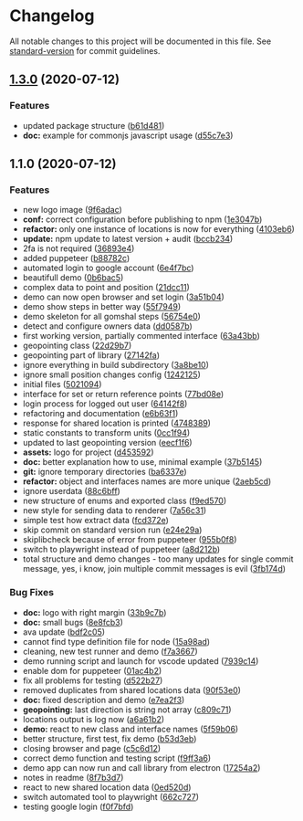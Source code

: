 # Changelog

All notable changes to this project will be documented in this file. See [standard-version](https://github.com/conventional-changelog/standard-version) for commit guidelines.

## [1.3.0](https://github.com/atiris/gomshal/compare/v1.0.1...v1.3.0) (2020-07-12)


### Features

* updated package structure ([b61d481](https://github.com/atiris/gomshal/commit/b61d48192229f180681636e804302a2c1f0f37c8))
* **doc:** example for commonjs javascript usage ([d55c7e3](https://github.com/atiris/gomshal/commit/d55c7e3313ef406abd17644874f01d0fe15cba3b))

## 1.1.0 (2020-07-12)


### Features

* new logo image ([9f6adac](https://github.com/atiris/gomshal/commit/9f6adac11abc1fd69d7518f905a13e9519b8a0ec))
* **conf:** correct configuration before publishing to npm ([1e3047b](https://github.com/atiris/gomshal/commit/1e3047bd7a9b02e6bb0432d58539ddc18e6dde7d))
* **refactor:** only one instance of locations is now for everything ([4103eb6](https://github.com/atiris/gomshal/commit/4103eb6f135a8ea86d4d98bb62ffd04905973344))
* **update:** npm update to latest version + audit ([bccb234](https://github.com/atiris/gomshal/commit/bccb234a19bf99adcba7a126cdac7ec7b26e1a92))
* 2fa is not required ([36893e4](https://github.com/atiris/gomshal/commit/36893e4043d410d0586fe60a7b79b999120a8b1b))
* added puppeteer ([b88782c](https://github.com/atiris/gomshal/commit/b88782c5d1e56ef320af7a88e31d920a69a37ecc))
* automated login to google account ([6e4f7bc](https://github.com/atiris/gomshal/commit/6e4f7bc939ec5a8d0426d6ecfc00d98378c67a2a))
* beautifull demo ([0b6bac5](https://github.com/atiris/gomshal/commit/0b6bac55067a0b105b3567e351ed92aad883d0b4))
* complex data to point and position ([21dcc11](https://github.com/atiris/gomshal/commit/21dcc11dc0157f799973a1c164ea0cb6983da80a))
* demo can now open browser and set login ([3a51b04](https://github.com/atiris/gomshal/commit/3a51b04cf97c27713f9e18ba6598d6897e052263))
* demo show steps in better way ([55f7949](https://github.com/atiris/gomshal/commit/55f79499d855fc874f7c21e017b4895014db609e))
* demo skeleton for all gomshal steps ([56754e0](https://github.com/atiris/gomshal/commit/56754e0f1f8ca4d08eb2f3791446b294c8c9e2e5))
* detect and configure owners data ([dd0587b](https://github.com/atiris/gomshal/commit/dd0587b386baffcb6819d213722bd7cb3cd8d83c))
* first working version, partially commented interface ([63a43bb](https://github.com/atiris/gomshal/commit/63a43bb4b6364c78459e9837eeb68cc7693fa3c4))
* geopointing class ([22d29b7](https://github.com/atiris/gomshal/commit/22d29b790036c6bb3bb15320342f259aad3c88ea))
* geopointing part of library ([27142fa](https://github.com/atiris/gomshal/commit/27142fac39896e905a451c709fffdbdb127aeaf6))
* ignore everything in build subdirectory ([3a8be10](https://github.com/atiris/gomshal/commit/3a8be10337171999cdf7224e3ec2c9d14be4da3e))
* ignore small position changes config ([1242125](https://github.com/atiris/gomshal/commit/1242125f5db2ff552c5c34f1072aacc8dcd6c282))
* initial files ([5021094](https://github.com/atiris/gomshal/commit/5021094fb498db12572b764ca3ba67aab6ac801a))
* interface for set or return reference points ([77bd08e](https://github.com/atiris/gomshal/commit/77bd08ee712a8a1b1a1457aaf810144b17a1b8c9))
* login process for logged out user ([64142f8](https://github.com/atiris/gomshal/commit/64142f8e3d24f66a769cfc4cb8bd55bcda5c1208))
* refactoring and documentation ([e6b63f1](https://github.com/atiris/gomshal/commit/e6b63f187040b4f30cb47724a109be022305c6b7))
* response for shared location is printed ([4748389](https://github.com/atiris/gomshal/commit/474838926e76a4bf46bf3272895ac02f9ec47744))
* static constants to transform units ([0cc1f94](https://github.com/atiris/gomshal/commit/0cc1f941961fe7d09bee99fb743b7fd8da417636))
* updated to last geopointing version ([eecf1f6](https://github.com/atiris/gomshal/commit/eecf1f65e86bc5ba196497400325887dbe8058c3))
* **assets:** logo for project ([d453592](https://github.com/atiris/gomshal/commit/d453592363c73c371968982dc2c5d7297ff300d0))
* **doc:** better explanation how to use, minimal example ([37b5145](https://github.com/atiris/gomshal/commit/37b5145fe4a5296cc866818636c300552e41146f))
* **git:** ignore temporary directories ([ba6337e](https://github.com/atiris/gomshal/commit/ba6337e365536bf31e7f25a91e93013644feb14f))
* **refactor:** object and interfaces names are more unique ([2aeb5cd](https://github.com/atiris/gomshal/commit/2aeb5cd0aeafb6a11c0f808f96867da6e6364c88))
* ignore userdata ([88c6bff](https://github.com/atiris/gomshal/commit/88c6bffb90676f2b871e80cdcf9f0067d47c613a))
* new structure of enums and exported class ([f9ed570](https://github.com/atiris/gomshal/commit/f9ed5704ad276dec732ebdd8bb0cefc571cd882d))
* new style for sending data to renderer ([7a56c31](https://github.com/atiris/gomshal/commit/7a56c31b4b88c74abac7992f26597caff8d8b74f))
* simple test how extract data ([fcd372e](https://github.com/atiris/gomshal/commit/fcd372e3da43e99eb350f3530096edc2c804a377))
* skip commit on standard version run ([e24e29a](https://github.com/atiris/gomshal/commit/e24e29a8f6640fe7ed78e1a97b339b7a6a82b3bc))
* skiplibcheck because of error from puppeteer ([955b0f8](https://github.com/atiris/gomshal/commit/955b0f8f04f6490fef351974cb4606a561d65060))
* switch to playwright instead of puppeteer ([a8d212b](https://github.com/atiris/gomshal/commit/a8d212b91fca9aed6724fe23396ef593841f319b))
* total structure and demo changes - too many updates for single commit message, yes, i know, join multiple commit messages is evil ([3fb174d](https://github.com/atiris/gomshal/commit/3fb174d043f5c213c7d8863ae8db29c55f371347))


### Bug Fixes

* **doc:** logo with right margin ([33b9c7b](https://github.com/atiris/gomshal/commit/33b9c7b150dcff26fa26ff4a5fd484d7c3d661df))
* **doc:** small bugs ([8e8fcb3](https://github.com/atiris/gomshal/commit/8e8fcb3fe8e2a172189b1efc09fb1e8359f4b0fd))
* ava update ([bdf2c05](https://github.com/atiris/gomshal/commit/bdf2c05bd51ac269a4a7bf83143fbbc729fa56c6))
* cannot find type definition file for node ([15a98ad](https://github.com/atiris/gomshal/commit/15a98ad8ba4593c08b94ff8c6af07b67687c7537))
* cleaning, new test runner and demo ([f7a3667](https://github.com/atiris/gomshal/commit/f7a3667efae877e7dbbe5e006a911b8c321fd3a8))
* demo running script and launch for vscode updated ([7939c14](https://github.com/atiris/gomshal/commit/7939c140ad2581ce108efa12e8415270f3b0c51d))
* enable dom for puppeteer ([01ac4b2](https://github.com/atiris/gomshal/commit/01ac4b248bdc733f3369c8f8148009e9481cfb10))
* fix all problems for testing ([d522b27](https://github.com/atiris/gomshal/commit/d522b2772d301194695721f241de4e00d0d12335))
* removed duplicates from shared locations data ([90f53e0](https://github.com/atiris/gomshal/commit/90f53e01962802cae665833b42a4835e1f2e6cad))
* **doc:** fixed description and demo ([e7ea2f3](https://github.com/atiris/gomshal/commit/e7ea2f3c7270636b066c24add963029105372803))
* **geopointing:** last direction is string not array ([c809c71](https://github.com/atiris/gomshal/commit/c809c71d7f44fd3c9d897b107d4a4035df131953))
* locations output is log now ([a6a61b2](https://github.com/atiris/gomshal/commit/a6a61b262d05680f897a1c24376246f5a1bda0c8))
* **demo:** react to new class and interface names ([5f59b06](https://github.com/atiris/gomshal/commit/5f59b06a9f6244b5bdd6eade6e80d87731fdaa37))
* better structure, first test, fix demo ([b53d3eb](https://github.com/atiris/gomshal/commit/b53d3eb3c3ef90e186027fc328dc1f66ba70f187))
* closing browser and page ([c5c6d12](https://github.com/atiris/gomshal/commit/c5c6d12c0b69c373d883d6c234f45d22b0d073d6))
* correct demo function and testing script ([f9ff3a6](https://github.com/atiris/gomshal/commit/f9ff3a634b1961914c4c966f7207a537f8904c65))
* demo app can now run and call library from electron ([17254a2](https://github.com/atiris/gomshal/commit/17254a2075954118b486dfd4f8c93afad0be38e8))
* notes in readme ([8f7b3d7](https://github.com/atiris/gomshal/commit/8f7b3d7e24d9830b95e2148d258ed55015835caa))
* react to new shared location data ([0ed520d](https://github.com/atiris/gomshal/commit/0ed520dae93cf58fed31b524ca0f0419fb3b968e))
* switch automated tool to playwright ([662c727](https://github.com/atiris/gomshal/commit/662c72711688890322f28e00a7ce0bcf991e9e00))
* testing google login ([f0f7bfd](https://github.com/atiris/gomshal/commit/f0f7bfdd03197423c7e4ec648c804cd296ce4216))
